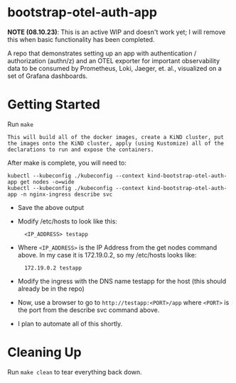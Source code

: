 # bootstrap-otel-auth-app

**NOTE (08.10.23)**: This is an active WIP and doesn't work yet; I will remove this when basic functionality has been completed.

A repo that demonstrates setting up an app with authentication / authorization (authn/z) and an OTEL exporter for important observability data to be consumed by Prometheus, Loki, Jaeger, et. al., visualized on a set of Grafana dashboards.

# Getting Started

Run `make`

    This will build all of the docker images, create a KiND cluster, put the images onto the KiND cluster, apply (using Kustomize) all of the declarations to run and expose the containers.

After make is complete, you will need to:

    kubectl --kubeconfig ./kubeconfig --context kind-bootstrap-otel-auth-app get nodes -o=wide
    kubectl --kubeconfig ./kubeconfig --context kind-bootstrap-otel-auth-app -n nginx-ingress describe svc

- Save the above output
- Modify /etc/hosts to look like this:

        <IP_ADDRESS> testapp

- Where `<IP_ADDRESS>` is the IP Address from the get nodes command above. In my case it is 172.19.0.2, so my /etc/hosts looks like:

        172.19.0.2 testapp

- Modify the ingress with the DNS name testapp for the host (this should already be in the repo)
- Now, use a browser to go to `http://testapp:<PORT>/app` where `<PORT>` is the port from the describe svc command above.
- I plan to automate all of this shortly.

# Cleaning Up

Run `make clean` to tear everything back down.
